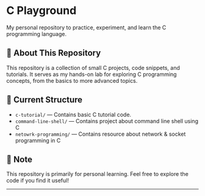 # C Playground

My personal repository to practice, experiment, and learn the C programming language.

## 📂 About This Repository

This repository is a collection of small C projects, code snippets, and tutorials. It serves as my hands-on lab for exploring C programming concepts, from the basics to more advanced topics.

## 📁 Current Structure

- `c-tutorial/` — Contains basic C tutorial code.
- `command-line-shell/` — Contains project about command line shell using C
- `netowrk-programming/` — Contains resource about network & socket programming in C

## 📌 Note

This repository is primarily for personal learning. Feel free to explore the code if you find it useful!

---
